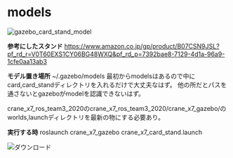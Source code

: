 # models
![gazebo_card_stand_model](https://user-images.githubusercontent.com/72371743/97830667-1510bc80-1d11-11eb-809c-ae885aaa81df.png)

**参考にしたスタンド**
https://www.amazon.co.jp/gp/product/B07CSN9JSL?pf_rd_r=V0T60EXS1CY06BG48WXQ&pf_rd_p=7392bae8-7129-4d1a-96a9-1cfe0aa13ab3

**モデル置き場所**
~/.gazebo/models 最初からmodelsはあるので中にcard,card_standディレクトリを入れるだけで大丈夫なはず。 
他の所だとパスを通さないとgazeboがmodelを認識できないはず。

crane_x7_ros_team3_2020のcrane_x7_ros_team3_2020/crane_x7_gazebo/のworlds,launchディレクトリを最新の物にする必要あり。

**実行する時**
roslaunch crane_x7_gazebo crane_x7_card_stand.launch


![ダウンロード](https://user-images.githubusercontent.com/72371743/98934361-4d8c7380-2525-11eb-9d9b-b7446e183553.gif)
